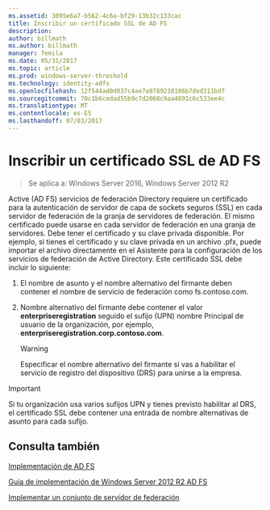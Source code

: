 ```yaml
---
ms.assetid: 3095e6a7-b562-4c6a-bf29-13b32c133cac
title: Inscribir un certificado SSL de AD FS
description: 
author: billmath
ms.author: billmath
manager: femila
ms.date: 05/31/2017
ms.topic: article
ms.prod: windows-server-threshold
ms.technology: identity-adfs
ms.openlocfilehash: 12f544ad0d037c4ae7a9789238186b7ded311bdf
ms.sourcegitcommit: 70c1b6cedad55b9c7d2068c9aa4891c6c533ee4c
ms.translationtype: MT
ms.contentlocale: es-ES
ms.lasthandoff: 07/03/2017
---
```

# <a name="enroll-an-ssl-certificate-for-ad-fs"></a>Inscribir un certificado SSL de AD FS

>Se aplica a: Windows Server 2016, Windows Server 2012 R2

Active \(AD FS\) servicios de federación Directory requiere un certificado para la autenticación de servidor de capa de sockets seguros \(SSL\) en cada servidor de federación de la granja de servidores de federación. El mismo certificado puede usarse en cada servidor de federación en una granja de servidores. Debe tener el certificado y su clave privada disponible. Por ejemplo, si tienes el certificado y su clave privada en un archivo .pfx, puede importar el archivo directamente en el Asistente para la configuración de los servicios de federación de Active Directory. Este certificado SSL debe incluir lo siguiente:  
  
1.  El nombre de asunto y el nombre alternativo del firmante deben contener el nombre de servicio de federación como fs.contoso.com.  
  
2.  Nombre alternativo del firmante debe contener el valor **enterpriseregistration** seguido el sufijo \(UPN\) nombre Principal de usuario de la organización, por ejemplo, **enterpriseregistration.corp.contoso.com**.  
  
    > [!WARNING]  
    > Especificar el nombre alternativo del firmante si vas a habilitar el servicio de registro del dispositivo \(DRS\) para unirse a la empresa.  
  
> [!IMPORTANT]  
> Si tu organización usa varios sufijos UPN y tienes previsto habilitar al DRS, el certificado SSL debe contener una entrada de nombre alternativas de asunto para cada sufijo.  
  
## <a name="see-also"></a>Consulta también
[Implementación de AD FS](../../ad-fs/AD-FS-Deployment.md)  

[Guía de implementación de Windows Server 2012 R2 AD FS](../../ad-fs/deployment/Windows-Server-2012-R2-AD-FS-Deployment-Guide.md)  
 
[Implementar un conjunto de servidor de federación](../../ad-fs/deployment/Deploying-a-Federation-Server-Farm.md)  
  
  

